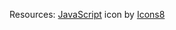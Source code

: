 Resources:
<a target="_blank" href="https://icons8.com/icon/39854/javascript">JavaScript</a> icon by <a target="_blank" href="https://icons8.com">Icons8</a>
